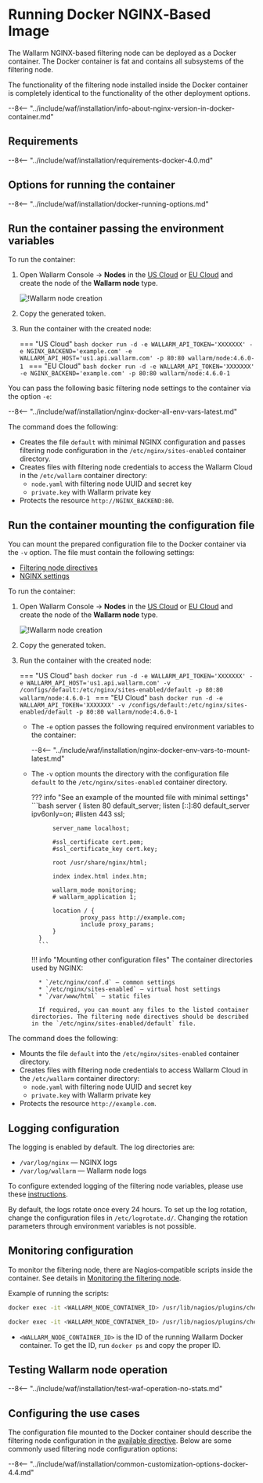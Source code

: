 [doc-wallarm-mode]:           ../../../admin-en/configure-parameters-en.md#wallarm_mode
[doc-config-params]:          ../../../admin-en/configure-parameters-en.md
[doc-monitoring]:             ../../../admin-en/monitoring/intro.md
[waf-mode-instr]:                   ../../../admin-en/configure-wallarm-mode.md
[logging-instr]:                    ../../../admin-en/configure-logging.md
[proxy-balancer-instr]:             ../../../admin-en/using-proxy-or-balancer-en.md
[process-time-limit-instr]:         ../../../admin-en/configure-parameters-en.md#wallarm_process_time_limit
[allocating-memory-guide]:          ../../../admin-en/configuration-guides/allocate-resources-for-node.md
[nginx-waf-directives]:             ../../../admin-en/configure-parameters-en.md
[mount-config-instr]:               #run-the-container-mounting-the-configuration-file
[graylist-docs]:                    ../../../user-guides/ip-lists/graylist.md
[filtration-modes-docs]:            ../../../admin-en/configure-wallarm-mode.md
[application-configuration]:        ../../../user-guides/settings/applications.md
[ptrav-attack-docs]:                ../../../attacks-vulns-list.md#path-traversal
[attacks-in-ui-image]:              ../../../images/admin-guides/test-attacks-quickstart.png
[versioning-policy]:                ../../../updating-migrating/versioning-policy.md#version-list
[node-status-docs]:                 ../../../admin-en/configure-statistics-service.md
[node-token]:                       ../../../quickstart.md#deploy-the-wallarm-filtering-node
[api-token]:                        ../../../user-guides/settings/api-tokens.md
[platform]:                         ../../../installation/supported-deployment-options.md

# Running Docker NGINX‑Based Image

The Wallarm NGINX-based filtering node can be deployed as a Docker container. The Docker container is fat and contains all subsystems of the filtering node.

The functionality of the filtering node installed inside the Docker container is completely identical to the functionality of the other deployment options.

--8<-- "../include/waf/installation/info-about-nginx-version-in-docker-container.md"

## Requirements

--8<-- "../include/waf/installation/requirements-docker-4.0.md"

## Options for running the container

--8<-- "../include/waf/installation/docker-running-options.md"

## Run the container passing the environment variables

To run the container:

1. Open Wallarm Console → **Nodes** in the [US Cloud](https://us1.my.wallarm.com/nodes) or [EU Cloud](https://my.wallarm.com/nodes) and create the node of the **Wallarm node** type.

    ![!Wallarm node creation](../../../images/user-guides/nodes/create-cloud-node.png)
1. Copy the generated token.
1. Run the container with the created node:

    === "US Cloud"
        ```bash
        docker run -d -e WALLARM_API_TOKEN='XXXXXXX' -e NGINX_BACKEND='example.com' -e WALLARM_API_HOST='us1.api.wallarm.com' -p 80:80 wallarm/node:4.6.0-1
        ```
    === "EU Cloud"
        ```bash
        docker run -d -e WALLARM_API_TOKEN='XXXXXXX' -e NGINX_BACKEND='example.com' -p 80:80 wallarm/node:4.6.0-1
        ```

You can pass the following basic filtering node settings to the container via the option `-e`:

--8<-- "../include/waf/installation/nginx-docker-all-env-vars-latest.md"

The command does the following:

* Creates the file `default` with minimal NGINX configuration and passes filtering node configuration in the `/etc/nginx/sites-enabled` container directory.
* Creates files with filtering node credentials to access the Wallarm Cloud in the `/etc/wallarm` container directory:
    * `node.yaml` with filtering node UUID and secret key
    * `private.key` with Wallarm private key
* Protects the resource `http://NGINX_BACKEND:80`.

## Run the container mounting the configuration file

You can mount the prepared configuration file to the Docker container via the `-v` option. The file must contain the following settings:

* [Filtering node directives](../../../admin-en/configure-parameters-en.md)
* [NGINX settings](https://nginx.org/en/docs/beginners_guide.html)

To run the container:

1. Open Wallarm Console → **Nodes** in the [US Cloud](https://us1.my.wallarm.com/nodes) or [EU Cloud](https://my.wallarm.com/nodes) and create the node of the **Wallarm node** type.

    ![!Wallarm node creation](../../../images/user-guides/nodes/create-cloud-node.png)
1. Copy the generated token.
1. Run the container with the created node:

    === "US Cloud"
        ```bash
        docker run -d -e WALLARM_API_TOKEN='XXXXXXX' -e WALLARM_API_HOST='us1.api.wallarm.com' -v /configs/default:/etc/nginx/sites-enabled/default -p 80:80 wallarm/node:4.6.0-1
        ```
    === "EU Cloud"
        ```bash
        docker run -d -e WALLARM_API_TOKEN='XXXXXXX' -v /configs/default:/etc/nginx/sites-enabled/default -p 80:80 wallarm/node:4.6.0-1
        ```

    * The `-e` option passes the following required environment variables to the container:

        --8<-- "../include/waf/installation/nginx-docker-env-vars-to-mount-latest.md"
    
    * The `-v` option mounts the directory with the configuration file `default` to the `/etc/nginx/sites-enabled` container directory.

        ??? info "See an example of the mounted file with minimal settings"
            ```bash
            server {
                listen 80 default_server;
                listen [::]:80 default_server ipv6only=on;
                #listen 443 ssl;

                server_name localhost;

                #ssl_certificate cert.pem;
                #ssl_certificate_key cert.key;

                root /usr/share/nginx/html;

                index index.html index.htm;

                wallarm_mode monitoring;
                # wallarm_application 1;

                location / {
                        proxy_pass http://example.com;
                        include proxy_params;
                }
            }
            ```

        !!! info "Mounting other configuration files"
            The container directories used by NGINX:

            * `/etc/nginx/conf.d` — common settings
            * `/etc/nginx/sites-enabled` — virtual host settings
            * `/var/www/html` — static files

            If required, you can mount any files to the listed container directories. The filtering node directives should be described in the `/etc/nginx/sites-enabled/default` file.

The command does the following:

* Mounts the file `default` into the `/etc/nginx/sites-enabled` container directory.
* Creates files with filtering node credentials to access Wallarm Cloud in the `/etc/wallarm` container directory:
    * `node.yaml` with filtering node UUID and secret key
    * `private.key` with Wallarm private key
* Protects the resource `http://example.com`.

## Logging configuration

The logging is enabled by default. The log directories are:

* `/var/log/nginx` — NGINX logs
* `/var/log/wallarm` — Wallarm node logs

To configure extended logging of the filtering node variables, please use these [instructions](../../../admin-en/configure-logging.md).

By default, the logs rotate once every 24 hours. To set up the log rotation, change the configuration files in `/etc/logrotate.d/`. Changing the rotation parameters through environment variables is not possible. 

## Monitoring configuration

To monitor the filtering node, there are Nagios‑compatible scripts inside the container. See details in [Monitoring the filtering node][doc-monitoring].

Example of running the scripts:

``` bash
docker exec -it <WALLARM_NODE_CONTAINER_ID> /usr/lib/nagios/plugins/check_wallarm_tarantool_timeframe -w 1800 -c 900
```

``` bash
docker exec -it <WALLARM_NODE_CONTAINER_ID> /usr/lib/nagios/plugins/check_wallarm_export_delay -w 120 -c 300
```

* `<WALLARM_NODE_CONTAINER_ID>` is the ID of the running Wallarm Docker container. To get the ID, run `docker ps` and copy the proper ID.

## Testing Wallarm node operation

--8<-- "../include/waf/installation/test-waf-operation-no-stats.md"

## Configuring the use cases

The configuration file mounted to the Docker container should describe the filtering node configuration in the [available directive](../../../admin-en/configure-parameters-en.md). Below are some commonly used filtering node configuration options:

--8<-- "../include/waf/installation/common-customization-options-docker-4.4.md"
